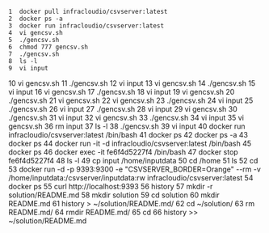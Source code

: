     1  docker pull infracloudio/csvserver:latest
    2  docker ps -a
    3  docker run infracloudio/csvserver:latest
    4  vi gencsv.sh
    5  ./gencsv.sh
    6  chmod 777 gencsv.sh
    7  ./gencsv.sh
    8  ls -l
    9  vi input 
   10  vi gencsv.sh 
   11  ./gencsv.sh
   12  vi input 
   13  vi gencsv.sh 
   14  ./gencsv.sh
   15  vi input 
   16  vi gencsv.sh 
   17  ./gencsv.sh
   18  vi input 
   19  vi gencsv.sh 
   20  ./gencsv.sh
   21  vi gencsv.sh 
   22  vi gencsv.sh 
   23  ./gencsv.sh
   24  vi input 
   25  ./gencsv.sh
   26  vi input 
   27  ./gencsv.sh
   28  vi input 
   29  vi gencsv.sh 
   30  ./gencsv.sh
   31  vi input 
   32  vi gencsv.sh 
   33  ./gencsv.sh
   34  vi input 
   35  vi gencsv.sh 
   36  rm input 
   37  ls -l
   38  ./gencsv.sh
   39  vi input 
   40  docker run infracloudio/csvserver:latest /bin/bash
   41  docker ps
   42  docker ps -a
   43  docker ps
   44  docker run -it -d infracloudio/csvserver:latest /bin/bash
   45  docker ps
   46  docker exec -it fe6f4d5227f4 /bin/bash
   47  docker stop fe6f4d5227f4
   48  ls -l
   49  cp input /home/inputdata
   50  cd /home
   51  ls 
   52  cd
   53  docker run -d -p 9393:9300 -e "CSVSERVER_BORDER=Orange" --rm -v /home/inputdata:/csvserver/inputdata:rw infracloudio/csvserver:latest
   54  docker ps
   55  curl http://localhost:9393
   56  history
   57  mkdir -r solution/README.md
   58  mkdir solution
   59  cd solution
   60  mkdir README.md
   61  history > ~/solution/README.md/
   62  cd ~/solution/
   63  rm README.md/
   64  rmdir README.md/
   65  cd
   66  history >> ~/solution/README.md
